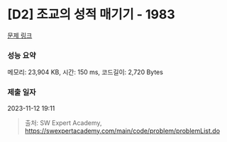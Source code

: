 # [D2] 조교의 성적 매기기 - 1983 

[문제 링크](https://swexpertacademy.com/main/code/problem/problemDetail.do?contestProbId=AV5PwGK6AcIDFAUq) 

### 성능 요약

메모리: 23,904 KB, 시간: 150 ms, 코드길이: 2,720 Bytes

### 제출 일자

2023-11-12 19:11



> 출처: SW Expert Academy, https://swexpertacademy.com/main/code/problem/problemList.do